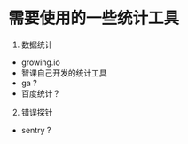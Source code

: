需要使用的一些统计工具
==================

1. 数据统计
  - growing.io
  - 智课自己开发的统计工具
  - ga ?
  - 百度统计？
2. 错误探针
  - sentry ?
